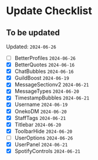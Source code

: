 # Update Checklist

## To be updated

Updated: `2024-06-26`

- [ ] BetterProfiles `2024-06-26`
- [x] BetterQuotes `2024-06-16`
- [x] ChatBubbles `2024-06-16`
- [x] GuildBoost `2024-06-19`
- [x] MessageSectionv2 `2024-06-21`
- [x] MessageTypes `2024-06-20`
- [x] TimestampBubbles `2024-06-21`
- [x] Username `2024-06-19`
- [x] OnekoDM `2024-06-20`
- [x] StaffTags `2024-06-21`
- [x] Titlebar `2024-06-20`
- [x] ToolbarHide `2024-06-20`
- [ ] UserOptions `2024-06-26`
- [x] UserPanel `2024-06-21`
- [x] SpotifyControls `2024-06-21`
